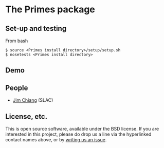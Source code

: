 # The Primes package

## Set-up and testing
From bash
```
$ source <Primes install directory>/setup/setup.sh
$ nosetests <Primes install directory>
```

## Demo

## People
* [Jim Chiang](https://github.com/jchiang87/Primes/issues/new?body=@jchiang87) (SLAC)

## License, etc.

This is open source software, available under the BSD license. If you are interested in this project, please do drop us a line via the hyperlinked contact names above, or by [writing us an issue](https://github.com/DarkEnergyScienceCollaboration/Primes/issues/new).
